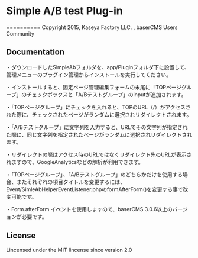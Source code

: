 # Simple A/B test Plug-in
==========
Copyright 2015, Kaseya Factory LLC. , baserCMS Users Community

Documentation
-------------
・ダウンロードしたSimpleAbフォルダを、app/Pluginフォルダ下に設置して、管理メニューのプラグイン管理からインストールを実行してください。

・インストールすると、固定ページ管理編集フォームの末尾に「TOPページグループ」のチェックボックスと「A/Bテストグループ」のinputが追加されます。

・「TOPページグループ」にチェックを入れると、TOPのURL（/）がアクセスされた際に、チェックされたページがランダムに選択されリダイレクトされます。

・「A/Bテストグループ」に文字列を入力すると、URLでその文字列が指定された際に、同じ文字列を指定されたページがランダムに選択されリダイレクトされます。

・リダイレクトの際はアクセス時のURLではなくリダイレクト先のURLが表示されますので、GoogleAnalyticsなどの解析が利用できます。

・「TOPページグループ」、「A/Bテストグループ」のどちらかだけを使用する場合、またそれぞれの項目タイトルを変更するには、Event/SimleAbHelperEventListener.phpのformAfterForm()を変更する事で改変可能です。

・Form.afterForm イベントを使用しますので、baserCMS 3.0.6以上のバージョンが必要です。

License
-------

Lincensed under the MIT lincense since version 2.0


